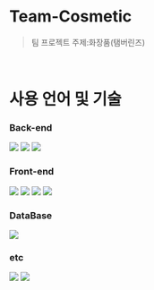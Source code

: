 # Team-Cosmetic
>팀 프로젝트 주제:화장품(탬버린즈)

</br>

# 사용 언어 및 기술

### Back-end
<div>
<img src="https://img.shields.io/badge/java-007396?style=for-the-badge&logo=OpenJDK&logoColor=white">
<img src="https://img.shields.io/badge/spring-6DB33F?style=for-the-badge&logo=spring&logoColor=white">
<img src="https://img.shields.io/badge/apache tomcat-F8DC75?style=for-the-badge&logo=apachetomcat&logoColor=white">
</div>

### Front-end
<div>
<img src="https://img.shields.io/badge/html5-E34F26?style=for-the-badge&logo=html5&logoColor=white">
<img src="https://img.shields.io/badge/css-1572B6?style=for-the-badge&logo=css3&logoColor=white">
<img src="https://img.shields.io/badge/javascript-F7DF1E?style=for-the-badge&logo=javascript&logoColor=black">
<img src="https://img.shields.io/badge/jquery-0769AD?style=for-the-badge&logo=jquery&logoColor=white">
</div>

### DataBase
<img src="https://img.shields.io/badge/oracle-F80000?style=for-the-badge&logo=oracle&logoColor=white">

### etc
<div>
<img src="https://img.shields.io/badge/eclipse-2C2255?style=for-the-badge&logo=eclipse&logoColor=white">
<img src="https://img.shields.io/badge/github-181717?style=for-the-badge&logo=github&logoColor=white">
</div>

<br>
